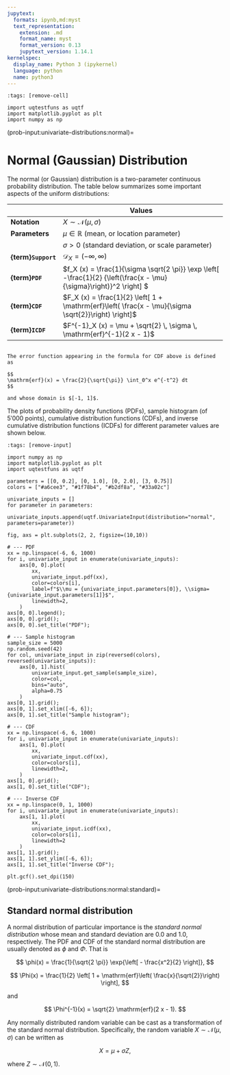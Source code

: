 ```yaml
---
jupytext:
  formats: ipynb,md:myst
  text_representation:
    extension: .md
    format_name: myst
    format_version: 0.13
    jupytext_version: 1.14.1
kernelspec:
  display_name: Python 3 (ipykernel)
  language: python
  name: python3
---
```


```{code-cell} ipython3
:tags: [remove-cell]

import uqtestfuns as uqtf
import matplotlib.pyplot as plt
import numpy as np
```

(prob-input:univariate-distributions:normal)=
# Normal (Gaussian) Distribution

The normal (or Gaussian) distribution is a two-parameter continuous probability
distribution.
The table below summarizes some important aspects of the uniform distributions:

|                     | Values                                                                                                              |
|---------------------|---------------------------------------------------------------------------------------------------------------------|
| **Notation**        | $X \sim \mathcal{N}(\mu, \sigma)$                                                                                   |
| **Parameters**      | $\mu \in \mathbb{R}$ (mean, or location parameter)                                                                  |
|                     | $\sigma > 0$ (standard deviation, or scale parameter)                                                               |
| **{term}`Support`** | $\mathcal{D}_X = (-\infty, \infty)$                                                                                 |
| **{term}`PDF`**     | $f_X (x) = \frac{1}{\sigma \sqrt{2 \pi}} \exp \left[ -\frac{1}{2} {\left(\frac{x - \mu}{\sigma}\right)}^2 \right] $ |
| **{term}`CDF`**     | $F_X (x) = \frac{1}{2} \left[ 1 + \mathrm{erf}\left( \frac{x - \mu}{\sigma \sqrt{2}}\right) \right]$                |
| **{term}`ICDF`**    | $F^{-1}_X (x) = \mu + \sqrt{2} \, \sigma \, \mathrm{erf}^{-1}(2 x - 1)$                                             |

```{admonition} error function ($\mathrm{erf}$)

The error function appearing in the formula for CDF above is defined as

$$
\mathrm{erf}(x) = \frac{2}{\sqrt{\pi}} \int_0^x e^{-t^2} dt
$$

and whose domain is $[-1, 1]$.
```

The plots of probability density functions (PDFs),
sample histogram (of $5'000$ points),
cumulative distribution functions (CDFs),
and inverse cumulative distribution functions (ICDFs) for different parameter
values are shown below.

```{code-cell} ipython3
:tags: [remove-input]

import numpy as np
import matplotlib.pyplot as plt
import uqtestfuns as uqtf

parameters = [[0, 0.2], [0, 1.0], [0, 2.0], [3, 0.75]]
colors = ["#a6cee3", "#1f78b4", "#b2df8a", "#33a02c"]

univariate_inputs = []
for parameter in parameters:
    univariate_inputs.append(uqtf.UnivariateInput(distribution="normal", parameters=parameter))

fig, axs = plt.subplots(2, 2, figsize=(10,10))

# --- PDF
xx = np.linspace(-6, 6, 1000)
for i, univariate_input in enumerate(univariate_inputs):
    axs[0, 0].plot(
        xx,
        univariate_input.pdf(xx),
        color=colors[i],
        label=f"$\\mu = {univariate_input.parameters[0]}, \\sigma={univariate_input.parameters[1]}$",
        linewidth=2,
    )
axs[0, 0].legend();
axs[0, 0].grid();
axs[0, 0].set_title("PDF");

# --- Sample histogram
sample_size = 5000
np.random.seed(42)
for col, univariate_input in zip(reversed(colors), reversed(univariate_inputs)):
    axs[0, 1].hist(
        univariate_input.get_sample(sample_size),
        color=col,
        bins="auto",
        alpha=0.75
    )
axs[0, 1].grid();
axs[0, 1].set_xlim([-6, 6]);
axs[0, 1].set_title("Sample histogram");

# --- CDF
xx = np.linspace(-6, 6, 1000)
for i, univariate_input in enumerate(univariate_inputs):
    axs[1, 0].plot(
        xx,
        univariate_input.cdf(xx),
        color=colors[i],
        linewidth=2,
    )
axs[1, 0].grid();
axs[1, 0].set_title("CDF");

# --- Inverse CDF
xx = np.linspace(0, 1, 1000)
for i, univariate_input in enumerate(univariate_inputs):
    axs[1, 1].plot(
        xx,
        univariate_input.icdf(xx),
        color=colors[i],
        linewidth=2
    )
axs[1, 1].grid();
axs[1, 1].set_ylim([-6, 6]);
axs[1, 1].set_title("Inverse CDF");

plt.gcf().set_dpi(150)
```

(prob-input:univariate-distributions:normal:standard)=
## Standard normal distribution

A normal distribution of particular importance is the _standard normal distribution_
whose mean and standard deviation are $0.0$ and $1.0$, respectively.
The PDF and CDF of the standard normal distribution are usually denoted as
$\phi$ and $\Phi$.
That is

$$
\phi(x) = \frac{1}{\sqrt{2 \pi}} \exp{\left[ - \frac{x^2}{2} \right]},
$$

$$
\Phi(x) = \frac{1}{2} \left[ 1 + \mathrm{erf}\left( \frac{x}{\sqrt{2}}\right) \right],
$$

and

$$
\Phi^{-1}(x) = \sqrt{2} \mathrm{erf}(2 x - 1).
$$


Any normally distributed random variable can be cast as a transformation
of the standard normal distribution.
Specifically,
the random variable $X \sim \mathcal{N}(\mu, \sigma)$ can be written as

$$
X = \mu + \sigma Z,
$$

where $Z \sim \mathcal{N}(0, 1)$.